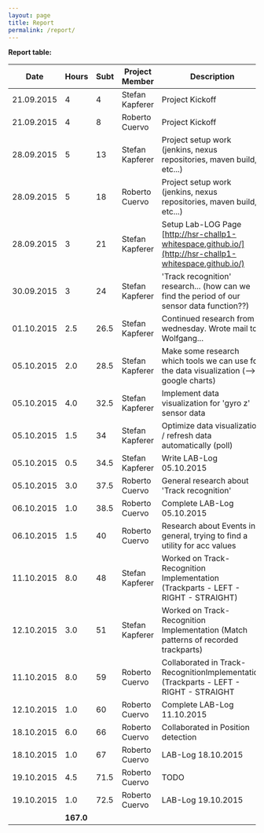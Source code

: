 ```yaml
---
layout: page
title: Report
permalink: /report/
---
```

**Report table:**

| Date        | Hours     | Subt | Project Member  | Description                                                                                                       |
| ------------| --------- | ---- | --------------- | ----------------------------------------------------------------------------------------------------------------- |
| 21.09.2015  | 4         | 4    | Stefan Kapferer | Project Kickoff                                                                                                   |
| 21.09.2015  | 4         | 8    | Roberto Cuervo  | Project Kickoff                                                                                                   |
| 28.09.2015  | 5         | 13   | Stefan Kapferer | Project setup work (jenkins, nexus repositories, maven build, etc...)                                             |
| 28.09.2015  | 5         | 18   | Roberto Cuervo  | Project setup work (jenkins, nexus repositories, maven build, etc...)                                             |
| 28.09.2015  | 3         | 21   | Stefan Kapferer | Setup Lab-LOG Page [http://hsr-challp1-whitespace.github.io/](http://hsr-challp1-whitespace.github.io/)           |
| 30.09.2015  | 3         | 24   | Stefan Kapferer | 'Track recognition' research... (how can we find the period of our sensor data function??)                        |
| 01.10.2015  | 2.5       | 26.5 | Stefan Kapferer | Continued research from wednesday. Wrote mail to Wolfgang...                                                      |
| 05.10.2015  | 2.0       | 28.5 | Stefan Kapferer | Make some research which tools we can use for the data visualization (--> google charts)                          |
| 05.10.2015  | 4.0       | 32.5 | Stefan Kapferer | Implement data visualization for 'gyro z' sensor data                                                             |
| 05.10.2015  | 1.5       | 34   | Stefan Kapferer | Optimize data visualization / refresh data automatically (poll)                                                   |
| 05.10.2015  | 0.5       | 34.5 | Stefan Kapferer | Write LAB-Log 05.10.2015                                                                                          |
| 05.10.2015  | 3.0       | 37.5 | Roberto Cuervo  | General research about 'Track recognition'                                                                        |
| 06.10.2015  | 1.0       | 38.5 | Roberto Cuervo  | Complete LAB-Log 05.10.2015                                                                                       |
| 06.10.2015  | 1.5       | 40   | Roberto Cuervo  | Research about Events in general, trying to find a utility for acc values                                         |
| 11.10.2015  | 8.0       | 48   | Stefan Kapferer | Worked on Track-Recognition Implementation (Trackparts - LEFT - RIGHT - STRAIGHT)                                 |
| 12.10.2015  | 3.0       | 51   | Stefan Kapferer | Worked on Track-Recognition Implementation (Match patterns of recorded trackparts)                                |
| 11.10.2015  | 8.0       | 59   | Roberto Cuervo  | Collaborated in Track-RecognitionImplementation (Trackparts - LEFT - RIGHT - STRAIGHT                             |
| 12.10.2015  | 1.0       | 60   | Roberto Cuervo  | Complete LAB-Log 11.10.2015                                                                                       |
| 18.10.2015  | 6.0       | 66   | Roberto Cuervo  | Collaborated in Position detection                                                                                |
| 18.10.2015  | 1.0       | 67   | Roberto Cuervo  | LAB-Log 18.10.2015                                                                                                |
| 19.10.2015  | 4.5       | 71.5 | Roberto Cuervo  | TODO                                                                                                              |
| 19.10.2015  | 1.0       | 72.5 | Roberto Cuervo  | LAB-Log 19.10.2015                                                                                                |
|             | **167.0** |      |                 |                                                                                                                   |
